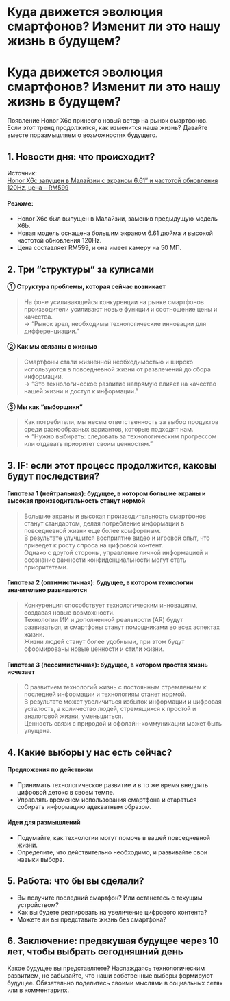 # Куда движется эволюция смартфонов? Изменит ли это нашу жизнь в будущем?

<h1>Куда движется эволюция смартфонов? Изменит ли это нашу жизнь в будущем?</h1>
<p>Появление Honor X6c принесло новый ветер на рынок смартфонов. Если этот тренд продолжится, как изменится наша жизнь? Давайте вместе поразмышляем о возможностях будущего.</p>
<h2>1. Новости дня: что происходит?</h2>
<p>Источник:<br />
<a href="https://soyacincau.com/2025/06/15/honor-x6c-malaysia-launch-specs-price/">Honor X6c запущен в Малайзии с экраном 6.61″ и частотой обновления 120Hz, цена &#8211; RM599</a></p>
<h4>Резюме:</h4>
<ul>
<li>Honor X6c был выпущен в Малайзии, заменив предыдущую модель X6b.</li>
<li>Новая модель оснащена большим экраном 6.61 дюйма и высокой частотой обновления 120Hz.</li>
<li>Цена составляет RM599, и она имеет камеру на 50 МП.</li>
</ul>
<h2>2. Три &#8220;структуры&#8221; за кулисами</h2>
<h4>① Структура проблемы, которая сейчас возникает</h4>
<blockquote>
<p>На фоне усиливающейся конкуренции на рынке смартфонов производители усиливают новые функции и соотношение цены и качества.<br />
→ &#8220;Рынок зрел, необходимы технологические инновации для дифференциации.&#8221;</p>
</blockquote>
<h4>② Как мы связаны с жизнью</h4>
<blockquote>
<p>Смартфоны стали жизненной необходимостью и широко используются в повседневной жизни от развлечений до сбора информации.<br />
→ &#8220;Это технологическое развитие напрямую влияет на качество нашей жизни и доступ к информации.&#8221;</p>
</blockquote>
<h4>③ Мы как &#8220;выборщики&#8221;</h4>
<blockquote>
<p>Как потребители, мы несем ответственность за выбор продуктов среди разнообразных вариантов, которые подходят нам.<br />
→ &#8220;Нужно выбирать: следовать за технологическим прогрессом или отдавать приоритет своим ценностям.&#8221;</p>
</blockquote>
<h2>3. IF: если этот процесс продолжится, каковы будут последствия?</h2>
<h4>Гипотеза 1 (нейтральная): будущее, в котором большие экраны и высокая производительность станут нормой</h4>
<blockquote>
<p>Большие экраны и высокая производительность смартфонов станут стандартом, делая потребление информации в повседневной жизни еще более комфортным.<br />
В результате улучшится восприятие видео и игровой опыт, что приведет к росту спроса на цифровой контент.<br />
Однако с другой стороны, управление личной информацией и осознание важности конфиденциальности могут стать приоритетами.</p>
</blockquote>
<h4>Гипотеза 2 (оптимистичная): будущее, в котором технологии значительно развиваются</h4>
<blockquote>
<p>Конкуренция способствует технологическим инновациям, создавая новые возможности.<br />
Технологии ИИ и дополненной реальности (AR) будут развиваться, и смартфоны станут помощниками во всех аспектах жизни.<br />
Жизни людей станут более удобными, при этом будут сформированы новые ценности и стили жизни.</p>
</blockquote>
<h4>Гипотеза 3 (пессимистичная): будущее, в котором простая жизнь исчезает</h4>
<blockquote>
<p>С развитием технологий жизнь с постоянным стремлением к последней информации и технологиям станет нормой.<br />
В результате может увеличиться избыток информации и цифровая усталость, а количество людей, стремящихся к простой и аналоговой жизни, уменьшиться.<br />
Ценность связи с природой и оффлайн-коммуникации может быть упущена.</p>
</blockquote>
<h2>4. Какие выборы у нас есть сейчас?</h2>
<h4>Предложения по действиям</h4>
<ul>
<li>Принимать технологическое развитие и в то же время внедрять цифровой детокс в своем темпе.</li>
<li>Управлять временем использования смартфона и стараться собирать информацию адекватным образом.</li>
</ul>
<h4>Идеи для размышлений</h4>
<ul>
<li>Подумайте, как технологии могут помочь в вашей повседневной жизни.</li>
<li>Определите, что действительно необходимо, и развивайте свои навыки выбора.</li>
</ul>
<h2>5. Работа: что бы вы сделали?</h2>
<ul>
<li>Вы получите последний смартфон? Или останетесь с текущим устройством?</li>
<li>Как вы будете реагировать на увеличение цифрового контента?</li>
<li>Можете ли вы представить жизнь без смартфона?</li>
</ul>
<h2>6. Заключение: предвкушая будущее через 10 лет, чтобы выбрать сегодняшний день</h2>
<p>Какое будущее вы представляете? Наслаждаясь технологическим развитием, не забывайте, что наши собственные выборы формируют будущее. Обязательно поделитесь своими мыслями в социальных сетях или в комментариях.</p>

